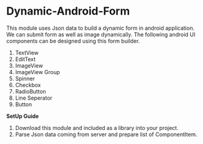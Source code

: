 # Dynamic-Android-Form
This module uses Json data to build a dynamic form in android application.
We can submit form as well as image dynamically.
The following android UI components can be designed using this form builder.
1. TextView
2. EditText
3. ImageView
4. ImageView Group
5. Spinner
6. Checkbox
7. RadioButton
8. Line Seperator
9. Button

<b>SetUp Guide</b>
1. Download this module and included as a library into your project.
2. Parse Json data coming from server and prepare list of ComponentItem.
